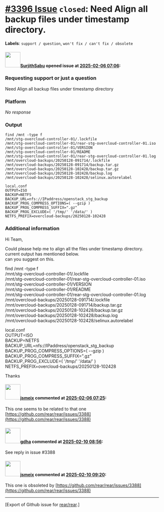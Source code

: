 [\#3396 Issue](https://github.com/rear/rear/issues/3396) `closed`: Need Align all backup files under timestamp directory.
=========================================================================================================================

**Labels**: `support / question`, `won't fix / can't fix / obsolete`

#### <img src="https://avatars.githubusercontent.com/u/158686880?u=3abc0480799310cbde1b96adb960fcd31028f758&v=4" width="50">[SurjithSabu](https://github.com/SurjithSabu) opened issue at [2025-02-06 07:06](https://github.com/rear/rear/issues/3396):

### Requesting support or just a question

Need Align all backup files under timestamp directory

### Platform

*No response*

### Output

    find /mnt -type f
    /mnt/stg-overcloud-controller-01/.lockfile
    /mnt/stg-overcloud-controller-01/rear-stg-overcloud-controller-01.iso
    /mnt/stg-overcloud-controller-01/VERSION
    /mnt/stg-overcloud-controller-01/README
    /mnt/stg-overcloud-controller-01/rear-stg-overcloud-controller-01.log
    /mnt/overcloud-backups/20250128-091714/.lockfile
    /mnt/overcloud-backups/20250128-091714/backup.tar.gz
    /mnt/overcloud-backups/20250128-102428/backup.tar.gz
    /mnt/overcloud-backups/20250128-102428/backup.log
    /mnt/overcloud-backups/20250128-102428/selinux.autorelabel

    local.conf
    OUTPUT=ISO
    BACKUP=NETFS
    BACKUP_URL=nfs://IPaddress/openstack_stg_backup
    BACKUP_PROG_COMPRESS_OPTIONS=( --gzip )
    BACKUP_PROG_COMPRESS_SUFFIX=".gz"
    BACKUP_PROG_EXCLUDE=( '/tmp/' '/data/' )
    NETFS_PREFIX=overcloud-backups/20250128-102428

### Additional information

Hi Team,

Could please help me to align all the files under timestamp directory.
current output has mentioned below.  
can you suggest on this.

find /mnt -type f  
/mnt/stg-overcloud-controller-01/.lockfile  
/mnt/stg-overcloud-controller-01/rear-stg-overcloud-controller-01.iso  
/mnt/stg-overcloud-controller-01/VERSION  
/mnt/stg-overcloud-controller-01/README  
/mnt/stg-overcloud-controller-01/rear-stg-overcloud-controller-01.log  
/mnt/overcloud-backups/20250128-091714/.lockfile  
/mnt/overcloud-backups/20250128-091714/backup.tar.gz  
/mnt/overcloud-backups/20250128-102428/backup.tar.gz  
/mnt/overcloud-backups/20250128-102428/backup.log  
/mnt/overcloud-backups/20250128-102428/selinux.autorelabel

local.conf  
OUTPUT=ISO  
BACKUP=NETFS  
BACKUP\_URL=nfs://IPaddress/openstack\_stg\_backup  
BACKUP\_PROG\_COMPRESS\_OPTIONS=( --gzip )  
BACKUP\_PROG\_COMPRESS\_SUFFIX=".gz"  
BACKUP\_PROG\_EXCLUDE=( '/tmp/' '/data/' )  
NETFS\_PREFIX=overcloud-backups/20250128-102428

Thanks

#### <img src="https://avatars.githubusercontent.com/u/1788608?u=925fc54e2ce01551392622446ece427f51e2f0ce&v=4" width="50">[jsmeix](https://github.com/jsmeix) commented at [2025-02-06 07:25](https://github.com/rear/rear/issues/3396#issuecomment-2639029511):

This one seems to be related to that one  
[https://github.com/rear/rear/issues/3388](https://github.com/rear/rear/issues/3388)

#### <img src="https://avatars.githubusercontent.com/u/888633?u=cdaeb31efcc0048d3619651aa18dd4b76e636b21&v=4" width="50">[gdha](https://github.com/gdha) commented at [2025-02-10 08:56](https://github.com/rear/rear/issues/3396#issuecomment-2647325968):

See reply in issue \#3388

#### <img src="https://avatars.githubusercontent.com/u/1788608?u=925fc54e2ce01551392622446ece427f51e2f0ce&v=4" width="50">[jsmeix](https://github.com/jsmeix) commented at [2025-02-10 09:20](https://github.com/rear/rear/issues/3396#issuecomment-2647395313):

This one is obsoleted by
[https://github.com/rear/rear/issues/3388](https://github.com/rear/rear/issues/3388)

------------------------------------------------------------------------

\[Export of Github issue for
[rear/rear](https://github.com/rear/rear).\]
